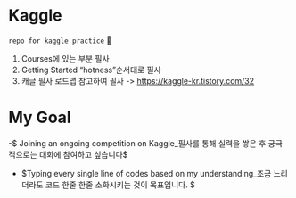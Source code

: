 # Kaggle

`repo for kaggle practice` 🤩

1. Courses에 있는 부분 필사 
2. Getting Started “hotness”순서대로 필사
3. 캐글 필사 로드맵 참고하여 필사 -> https://kaggle-kr.tistory.com/32


# My Goal
-$ Joining an ongoing competition on Kaggle_필사를 통해 실력을 쌓은 후 궁극적으로는 대회에 참여하고 싶습니다$
- $Typing every single line of codes based on my understanding_조금 느리더라도 코드 한줄 한줄 소화시키는 것이 목표입니다. $
